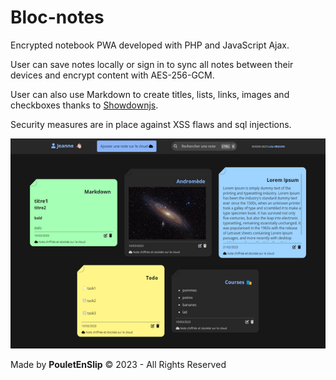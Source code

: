 # Bloc-notes
Encrypted notebook PWA developed with PHP and JavaScript Ajax.

User can save notes locally or sign in to sync all notes between their devices and encrypt content with AES-256-GCM.

User can also use Markdown to create titles, lists, links, images and checkboxes thanks to [Showdownjs](https://github.com/showdownjs/showdown).

Security measures are in place against XSS flaws and sql injections.

![0](https://github.com/PouletEnSlip/Bloc-notes/blob/main/image.png)

Made by **PouletEnSlip** © 2023 - All Rights Reserved
